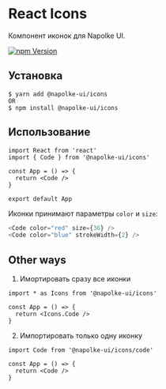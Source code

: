 # React Icons

Компонент иконок для Napolke UI.

[![npm Version](https://img.shields.io/npm/v/@napolke-ui/icons)](https://www.npmjs.com/package/@napolke-ui/icons)

## Установка

```
$ yarn add @napolke-ui/icons
OR
$ npm install @napolke-ui/icons
```

## Использование

```tsx
import React from 'react'
import { Code } from '@napolke-ui/icons'

const App = () => {
  return <Code />
}

export default App
```

Иконки принимают параметры `color` и `size`:

```ts
<Code color="red" size={36} />
<Code color="blue" strokeWidth={2} />
```

## Other ways

1. Имортировать сразу все иконки

```tsx
import * as Icons from '@napolke-ui/icons'

const App = () => {
  return <Icons.Code />
}
```

2. Импортировать только одну иконку

```tsx
import Code from '@napolke-ui/icons/code'

const App = () => {
  return <Code />
}
```

